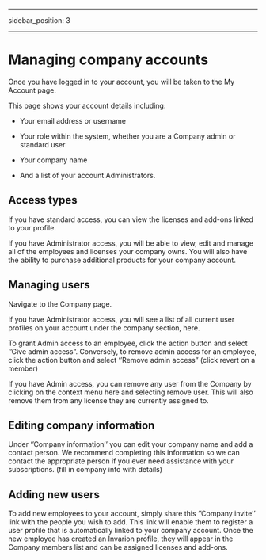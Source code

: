 ﻿
---

sidebar_position: 3

---
# Managing company accounts
  
Once you have logged in to your account, you will be taken to the My Account page.

 This page shows your account details including:  
  
-   Your email address or username
    
-   Your role within the system, whether you are a Company admin or standard user
    
-   Your company name
    
-   And a list of your account Administrators.

## Access types    

If you have standard access, you can view the licenses and add-ons linked to your profile.

If you have Administrator access, you will be able to view, edit and manage all of the employees and licenses your company owns. You will also have the ability to purchase additional products for your company account.

## Managing users

Navigate to the Company page.

If you have Administrator access, you will see a list of all current user profiles on your account under the company section, here.

To grant Admin access to an employee, click the action button and select ‘’Give admin access”. Conversely, to remove admin access for an employee, click the action button and select ‘’Remove admin access” (click revert on a member)

If you have Admin access, you can remove any user from the Company by clicking on the context menu here and selecting remove user. This will also remove them from any license they are currently assigned to.

## Editing company information

Under ‘’Company information’’ you can edit your company name and add a contact person. We recommend completing this information so we can contact the appropriate person if you ever need assistance with your subscriptions. (fill in company info with details)

## Adding new users

To add new employees to your account, simply share this ‘’Company invite’’ link with the people you wish to add. This link will enable them to register a user profile that is automatically linked to your company account. Once the new employee has created an Invarion profile, they will appear in the Company members list and can be assigned licenses and add-ons.
